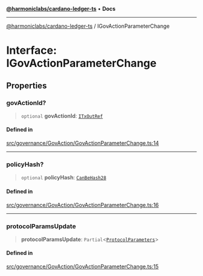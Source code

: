 [**@harmoniclabs/cardano-ledger-ts**](../README.md) • **Docs**

***

[@harmoniclabs/cardano-ledger-ts](../globals.md) / IGovActionParameterChange

# Interface: IGovActionParameterChange

## Properties

### govActionId?

> `optional` **govActionId**: [`ITxOutRef`](ITxOutRef.md)

#### Defined in

[src/governance/GovAction/GovActionParameterChange.ts:14](https://github.com/HarmonicLabs/cardano-ledger-ts/blob/94dd590ffe94133126b0d8d49920fc7b002e1975/src/governance/GovAction/GovActionParameterChange.ts#L14)

***

### policyHash?

> `optional` **policyHash**: [`CanBeHash28`](../type-aliases/CanBeHash28.md)

#### Defined in

[src/governance/GovAction/GovActionParameterChange.ts:16](https://github.com/HarmonicLabs/cardano-ledger-ts/blob/94dd590ffe94133126b0d8d49920fc7b002e1975/src/governance/GovAction/GovActionParameterChange.ts#L16)

***

### protocolParamsUpdate

> **protocolParamsUpdate**: `Partial`\<[`ProtocolParameters`](ProtocolParameters.md)\>

#### Defined in

[src/governance/GovAction/GovActionParameterChange.ts:15](https://github.com/HarmonicLabs/cardano-ledger-ts/blob/94dd590ffe94133126b0d8d49920fc7b002e1975/src/governance/GovAction/GovActionParameterChange.ts#L15)
